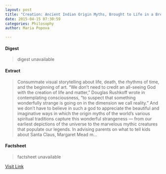 ```yaml
---
layout: post
title: "Creation: Ancient Indian Origin Myths, Brought to Life in a Breathtaking Illustrated Cosmogony"
date: 2015-04-15 07:30:59
categories: Philosophy
author: Maria Popova

---
```



#### Digest
>digest unavailable

#### Extract
>Consummate visual storytelling about life, death, the rhythms of time, and the beginning of art. &#8220;We don’t need to credit an all-seeing God with the creation of life and matter,&#8221; Douglas Rushkoff wrote in contemplating consciousness, &#8220;to suspect that something wonderfully strange is going on in the dimension we call reality.&#8221; And we don&#8217;t have to believe in such a god to appreciate the beautiful and imaginative ways in which the origin myths of the world&#8217;s various spiritual traditions capture this wonderful strangeness &#8212; from our earliest depictions of the universe to the marvelous mythic creatures that populate our legends. In advising parents on what to tell kids about Santa Claus, Margaret Mead m...

#### Factsheet
>factsheet unavailable

[Visit Link](http://feedproxy.google.com/~r/brainpickings/rss/~3/I02GRAse97E/)


